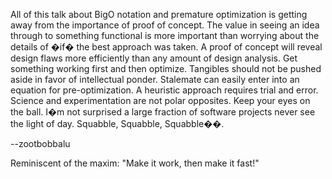 All of this talk about BigO notation and premature optimization is getting away from the importance of proof of concept. The value in seeing an idea through to something functional is more important than worrying about the details of �if� the best approach was taken. A proof of concept will reveal design flaws more efficiently than any amount of design analysis. Get something working first and then optimize. Tangibles should not be pushed aside in favor of intellectual ponder. Stalemate can easily enter into an equation for pre-optimization. A heuristic approach requires trial and error. Science and experimentation are not polar opposites. Keep your eyes on the ball. I�m not surprised a large fraction of software projects never see the light of day. Squabble, Squabble, Squabble��.

--zootbobbalu

Reminiscent of the maxim:  "Make it work, then make it fast!"
